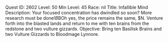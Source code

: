 Quest ID: 2602
Level: 50
Min Level: 45
Race: nil
Title: Infallible Mind
Description: Your focused concentration has dwindled so soon? More research must be done!$B$BOh yes, the price remains the same, $N. Venture forth into the blasted lands and return to me with ten brains from the redstone and two vulture gizzards.
Objective: Bring ten Basilisk Brains and two Vulture Gizzards to Bloodmage Lynnore.
